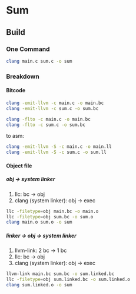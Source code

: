# Sum

## Build

### One Command

```bash
clang main.c sum.c -o sum
```

### Breakdown

#### Bitcode

```bash
clang -emit-llvm -c main.c -o main.bc
clang -emit-llvm -c sum.c -o sum.bc
```

```bash
clang -flto -c main.c -o main.bc
clang -flto -c sum.c -o sum.bc
```

to asm:

```bash
clang -emit-llvm -S -c main.c -o main.ll
clang -emit-llvm -S -c sum.c -o sum.ll
```

#### Object file

##### obj → system linker

1. llc: bc → obj
2. clang (system linker): obj → exec

```bash
llc -filetype=obj main.bc -o main.o
llc -filetype=obj sum.bc -o sum.o
clang main.o sum.o -o sum
```

##### linker → obj → system linker

1. llvm-link: 2 bc → 1 bc 
2. llc: bc → obj
3. clang (system linker): obj → exec

```bash
llvm-link main.bc sum.bc -o sum.linked.bc
llc -filetype=obj sum.linked.bc -o sum.linked.o
clang sum.linked.o -o sum
```

